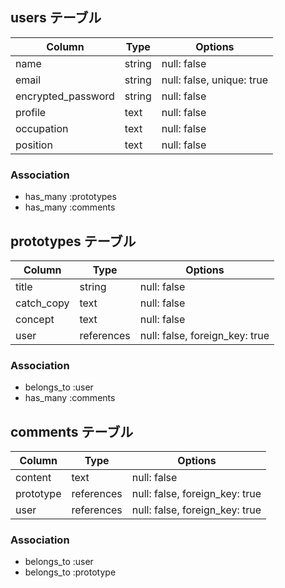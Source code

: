## users テーブル
| Column             | Type       | Options                   |
| -------------------|------------| --------------------------|
| name               | string     | null: false               |
| email              | string     | null: false, unique: true |
| encrypted_password | string     | null: false               |
| profile            | text       | null: false               |
| occupation         | text       | null: false               |
| position           | text       | null: false               |

### Association

- has_many :prototypes
- has_many :comments

## prototypes テーブル
| Column     | Type       | Options                        |
| ---------- | ---------- | ------------------------------ |
| title      | string     | null: false                    |
| catch_copy | text       | null: false                    |
| concept    | text       | null: false                    |
| user       | references | null: false, foreign_key: true |

### Association

- belongs_to :user
- has_many :comments

## comments テーブル
| Column    | Type       | Options                        |
| ----------| -----------| -------------------------------|
| content   | text       | null: false                    |
| prototype | references | null: false, foreign_key: true |
| user      | references | null: false, foreign_key: true |

### Association

- belongs_to :user
- belongs_to :prototype





